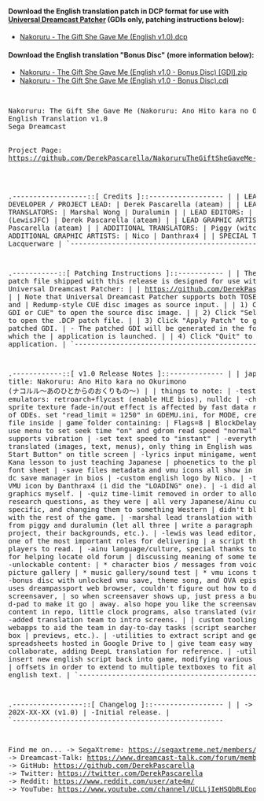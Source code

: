 #### Download the English translation patch in DCP format for use with <a href="https://github.com/DerekPascarella/UniversalDreamcastPatcher">Universal Dreamcast Patcher</a> (GDIs only, patching instructions below):
  * <a href="xxx">Nakoruru - The Gift She Gave Me (English v1.0).dcp</a>
#### Download the English translation "Bonus Disc" (more information below):
  * <a href="xxx">Nakoruru - The Gift She Gave Me (English v1.0 - Bonus Disc) [GDI].zip</a>
  * <a href="xxx">Nakoruru - The Gift She Gave Me (English v1.0 - Bonus Disc).cdi</a>
<br>
<pre>
Nakoruru: The Gift She Gave Me (Nakoruru: Ano Hito kara no Okurimono)
English Translation v1.0
Sega Dreamcast
<br>
Project Page:
<a href="https://github.com/DerekPascarella/NakoruruTheGiftSheGaveMe-EnglishPatchDreamcast">https://github.com/DerekPascarella/NakoruruTheGiftSheGaveMe-EnglishPatchDreamcast</a>
<br>

.------------------::[ Credits ]::------------------
|
| LEAD DEVELOPER / PROJECT LEAD:
| Derek Pascarella (ateam)
|
| LEAD TRANSLATORS:
| Marshal Wong
| Duralumin
|
| LEAD EDITORS:
| Lewis Cox (LewisJFC)
| Derek Pascarella (ateam)
|
| LEAD GRAPHIC ARTIST:
| Derek Pascarella (ateam)
|
| ADDITIONAL TRANSLATORS:
| Piggy (witchpiggy)
|
| ADDITIONAL GRAPHIC ARTISTS:
| Nico
| Danthrax4
|
| SPECIAL THANKS:
| Lacquerware
|
`---------------------------------------------------


.-----------::[ Patching Instructions ]::-----------
|
| The .DCP patch file shipped with this release is designed for use with
| Universal Dreamcast Patcher:
|
| https://github.com/DerekPascarella/UniversalDreamcastPatcher
|
| Note that Universal Dreamcast Patcher supports both TOSEC-style GDI and
| Redump-style CUE disc images as source input.
|
| 1) Click "Select GDI or CUE" to open the source disc image.
|
| 2) Click "Select Patch" to open the .DCP patch file.
|
| 3) Click "Apply Patch" to generate the patched GDI.
|    - The patched GDI will be generated in the folder from which the
|      application is launched.
|
| 4) Click "Quit" to exit the application.
|
`---------------------------------------------------


.------------::[ v1.0 Release Notes ]::-------------
|
| japanese title: Nakoruru: Ano Hito kara no Okurimono (ナコルル〜あのひとからのおくりもの〜)
|
| things to note:
| -tested emulators: retroarch+flycast (enable HLE bios), nulldc
| -character sprite texture fade-in/out effect is affected by fast data read speeds
|  of ODEs. set "read_limit = 1250" in GDEMU.ini, for MODE, create mode.cfg file inside
|  game folder containing:
|      Flags=8
|      BlockDelay=4
|  ...or use menu to set seek time "on" and gdrom read speed "normal".
| -game supports vibration
| -set text speed to "instant"
| -everything is translated (images, text, menus), only thing in English was "Press
|  Start Button" on title screen
| -lyrics input minigame, went from basic Kana lesson to just teaching Japanese
|  phoenetics to the player
| -new font sheet
| -save files metadata and vmu icons all show in english in dc save manager in bios
| -custom english logo by Nico.
| -translated VMU icon by Danthrax4 (i did the "LOADING" one).
| -i did all other graphics myself.
| -quiz time-limit removed in order to allow player to research questions, as they were
|  all very Japanese/Ainu culture specific, and changing them to something Western
|  didn't blend well with the rest of the game.
| -marshal lead translation with assistance from piggy and duralumin (let all three
|  write a paragraph about the project, their backgrounds, etc.).
| -lewis was lead editor, which is one of the most important roles for delivering
|  a script that's fun for players to read.
| -ainu language/culture, special thanks to Lacquerware for helping locate old forum
|  discussing meaning of some terms.
| -unlockable content:
|	* character bios / messages from voice actors
|	* picture gallery
|   * music gallery/sound test
|   * vmu icons to download
| -bonus disc with unlocked vmu save, theme song, and OVA episode.
|   * uses dreampassport web browser, couldn't figure out how to disable screensaver,
|     so when screensaver shows up, just press a button on the d-pad to make it go
|     away.  also hope you like the screensaver!
| -disc content in repo, little clock programs, also translated (virus-free!)
| -added translation team to intro screens.
|
| custom tooling:
| -various webapps to aid the team in day-to-day tasks (script searchers, dialog box
|  previews, etc.).
| -utilities to extract script and generate spreadsheets hosted in Google Drive to
|  give team easy way to collaborate, adding DeepL translation for reference.
| -utility to insert new english script back into game, modifying various pointers and
|  offsets in order to extend to multiple textboxes to fit all of our english text.
|
`---------------------------------------------------


.-----------------::[ Changelog ]::-----------------
|
| -> 202X-XX-XX (v1.0)
|      -Initial release.
|
`---------------------------------------------------


Find me on...
 -> SegaXtreme: https://segaxtreme.net/members/ubik.21655/
 -> Dreamcast-Talk: https://www.dreamcast-talk.com/forum/memberlist.php?mode=viewprofile&u=5766
 -> GitHub: https://github.com/DerekPascarella
 -> Twitter: https://twitter.com/DerekPascarella
 -> Reddit: https://www.reddit.com/user/ate4m/
 -> YouTube: https://www.youtube.com/channel/UCLLjIeHSQbBLEooQ83SrdfQ
</pre>
